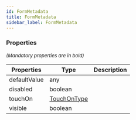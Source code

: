 ```yaml
---
id: FormMetadata
title: FormMetadata
sidebar_label: FormMetadata
---
```




### Properties

<font size="2"><i>(Mandatory properties are in bold)</i></font>

| Properties | Type | Description |
| --------- | ---- | ----------- |
| defaultValue | any |  |
| disabled | boolean |  |
| touchOn | [TouchOnType](/framework-api/types/TouchOnType.md) |  |
| visible | boolean |  |
